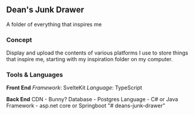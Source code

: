 ## Dean's Junk Drawer

A folder of everything that inspires me

### Concept

Display and upload the contents of various platforms I use to store things that inspire me, starting with my inspiration folder on my computer.

### Tools & Languages

**Front End**
_Framework_: SvelteKit
_Language_: TypeScript

**Back End**
CDN - Bunny?
Database - Postgres
Language - C# or Java
Framework - asp.net core or Springboot
"# deans-junk-drawer" 
